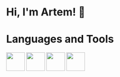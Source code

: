 # Hi, I'm Artem! 👋

# Languages and Tools
<img src="https://cdn.jsdelivr.net/gh/devicons/devicon/icons/html5/html5-plain-wordmark.svg" width="50" heigth="50"/> <img src="https://cdn.jsdelivr.net/gh/devicons/devicon/icons/css3/css3-plain-wordmark.svg" width="50" heigth="50" /> <img src="https://cdn.jsdelivr.net/gh/devicons/devicon/icons/javascript/javascript-plain.svg" width="50" heigth="50"/>  <img src="https://cdn.jsdelivr.net/gh/devicons/devicon/icons/sass/sass-original.svg" width="50" heigth="50"/>

          
<!--
**mopjiex/mopjiex** is a ✨ _special_ ✨ repository because its `README.md` (this file) appears on your GitHub profile.

Here are some ideas to get you started:

- 🔭 I’m currently working on ...
- 🌱 I’m currently learning ...
- 👯 I’m looking to collaborate on ...
- 🤔 I’m looking for help with ...
- 💬 Ask me about ...
- 📫 How to reach me: ...
- 😄 Pronouns: ...
- ⚡ Fun fact: ...
-->
